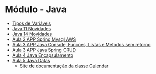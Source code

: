 # Módulo - Java

- <a href="./tipos-variaveis/README.md">Tipos de Variáveis</a>
- <a href="./java-11-novidades/README.md">Java 11 Novidades</a>
- <a href="./java-14-novidades/README.md">Java 14 Novidades</a>
- <a href="./aula2-app-spring-aws/">Aula 2 APP Spring Mysql AWS</a>
- <a href="./aula3-app-java-console/">Aula 3 APP Java Console, Funcoes, Listas e Metodos sem retorno</a>
- <a href="./aula3-app-spring-crud/">Aula 3 APP Java Spring CRUD</a>
- <a href="./aula4-encapsulamento/">Aula 4 Java Encapsulamento</a>
- <a href="./aula5-java-datas/">Aula 5 Java Datas</a>
  - <a href="https://www.javatpoint.com/java-util-calendar">Site de documentação da classe Calendar</a>